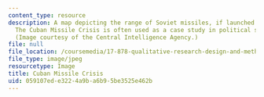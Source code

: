 ```yaml
---
content_type: resource
description: A map depicting the range of Soviet missiles, if launched from Cuba.
  The Cuban Missile Crisis is often used as a case study in political science research.
  (Image courtesy of the Central Intelligence Agency.)
file: null
file_location: /coursemedia/17-878-qualitative-research-design-and-methods-spring-2005/059107ede3224a9ba6b95be3525e462b_17-878s05.jpg
file_type: image/jpeg
resourcetype: Image
title: Cuban Missile Crisis
uid: 059107ed-e322-4a9b-a6b9-5be3525e462b
---
```

